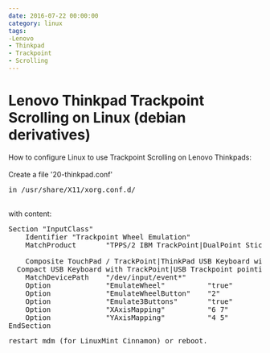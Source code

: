 ```yaml
--- 
date: 2016-07-22 00:00:00
category: linux
tags: 
-Lenovo
- Thinkpad
- Trackpoint
- Scrolling
---
```

# Lenovo Thinkpad Trackpoint Scrolling on Linux (debian derivatives)

How to configure Linux to use Trackpoint Scrolling on Lenovo Thinkpads:
<br><br>
Create a file '20-thinkpad.conf'
<pre>in /usr/share/X11/xorg.conf.d/</pre>
<br>
with content:
<pre>Section "InputClass"
    Identifier "Trackpoint Wheel Emulation"
    MatchProduct       "TPPS/2 IBM TrackPoint|DualPoint Stick|Synaptics Inc.<br>
    Composite TouchPad / TrackPoint|ThinkPad USB Keyboard with TrackPoint|ThinkPad<br>  Compact USB Keyboard with TrackPoint|USB Trackpoint pointing device"
    MatchDevicePath    "/dev/input/event*"
    Option             "EmulateWheel"          "true"
    Option             "EmulateWheelButton"    "2"
    Option             "Emulate3Buttons"       "true"
    Option             "XAxisMapping"          "6 7"
    Option             "YAxisMapping"          "4 5"
EndSection</pre>
<pre>restart mdm (for LinuxMint Cinnamon) or reboot.</pre>